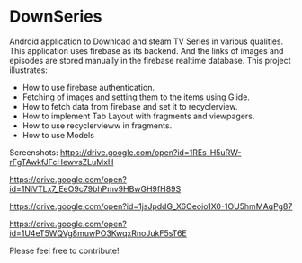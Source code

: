 # DownSeries
Android application to Download and steam TV Series in various qualities.
This application uses firebase as its backend.
And the links of images and episodes are stored manually in the firebase realtime database.
This project illustrates: 
  - How to use firebase authentication.
  - Fetching of images and setting them to the items using Glide.
  - How to fetch data from firebase and set it to recyclerview.
  - How to implement Tab Layout with fragments and viewpagers.
  - How to use recyclervieww in fragments.
  - How to use Models
  
Screenshots:
  https://drive.google.com/open?id=1REs-H5uRW-rFgTAwkfJFcHewvsZLuMxH
  
  https://drive.google.com/open?id=1NiVTLx7_EeO9c79bhPmv9HBwGH9fH89S
  
  https://drive.google.com/open?id=1jsJpddG_X6Oeoio1X0-1OU5hmMAqPg87
  
  https://drive.google.com/open?id=1U4eT5WQVg8muwPO3KwqxRnoJukF5sT6E
  
Please feel free to contribute!
  
